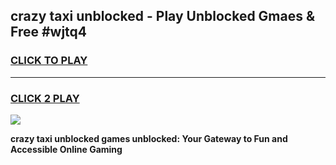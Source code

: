 
## crazy taxi unblocked - Play Unblocked Gmaes & Free #wjtq4
<h3>
<a href="https://news.freeplayer.one?title=crazy_taxi_unblocked&ref=03M">CLICK TO PLAY</a></h3>
<hr>

<h3>
<a href="https://news.freeplayer.one?title=crazy_taxi_unblocked&ref=03M">CLICK 2 PLAY</a>
  
</h3>

<a href="https://news.freeplayer.one?title=crazy_taxi_unblocked&ref=03M"><img src="https://clearcache.store/games.png"></a>


**crazy taxi unblocked games unblocked: Your Gateway to Fun and Accessible Online Gaming**
